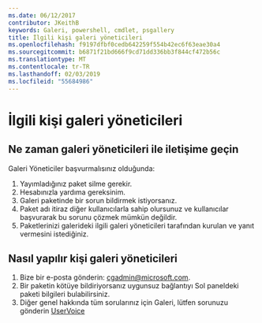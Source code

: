 ```yaml
---
ms.date: 06/12/2017
contributor: JKeithB
keywords: Galeri, powershell, cmdlet, psgallery
title: İlgili kişi galeri yöneticileri
ms.openlocfilehash: f9197dfbf0cedb642259f554b42ec6f63eae30a4
ms.sourcegitcommit: b6871f21bd666f9cd71dd336bb3f844cf472b56c
ms.translationtype: MT
ms.contentlocale: tr-TR
ms.lasthandoff: 02/03/2019
ms.locfileid: "55684986"
---
```

# <a name="contact-gallery-administrators"></a>İlgili kişi galeri yöneticileri

## <a name="when-to-contact-gallery-administrators"></a>Ne zaman galeri yöneticileri ile iletişime geçin

Galeri Yöneticiler başvurmalısınız olduğunda:

1. Yayımladığınız paket silme gerekir.
2. Hesabınızla yardıma gereksinim.
3. Galeri paketinde bir sorun bildirmek istiyorsanız.
4. Paket adı itiraz diğer kullanıcılarla sahip olursunuz ve kullanıcılar başvurarak bu sorunu çözmek mümkün değildir.
5. Paketlerinizi galerideki ilgili galeri yöneticileri tarafından kurulan ve yanıt vermesini istediğiniz.

## <a name="how-to-contact-gallery-administrators"></a>Nasıl yapılır kişi galeri yöneticileri

1. Bize bir e-posta gönderin: cgadmin@microsoft.com.
2. Bir paketin kötüye bildiriyorsanız uygunsuz bağlantıyı Sol paneldeki paketi bilgileri bulabilirsiniz.
3. Diğer genel hakkında tüm sorularınız için Galeri, lütfen sorunuzu gönderin [UserVoice](http://windowsserver.uservoice.com/forums/301869-powershell)
